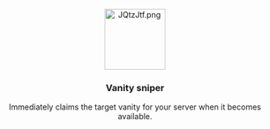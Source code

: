 <p align="center">
  <a href="https://github.com/fransizreal/discord-vanity-sniper">
    <a href="https://freeimage.host/i/JQtzJtf"><img src="https://iili.io/JQtzJtf.png" alt="JQtzJtf.png" width="110" height="110"/></a>
  </a>
</p>

<h3 align="center">Vanity sniper</h3>

<p align="center">
  Immediately claims the target vanity for your server when it becomes available.
  <br/>
  <br/>
</p>
